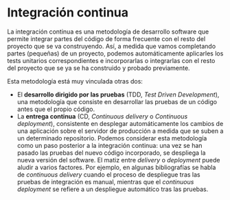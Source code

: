 # Integración continua

La integración continua es una metodología de desarrollo software que permite integrar partes del código de forma frecuente con el resto del proyecto que se va construyendo. Así, a medida que vamos completando partes (pequeñas) de un proyecto, podemos automáticamente aplicarles los tests unitarios correspondientes e incorporarlas o integrarlas con el resto del proyecto que se ya se ha construido y probado previamente.

Esta metodología está muy vinculada otras dos:

* El **desarrollo dirigido por las pruebas** (TDD, *Test Driven Development*), una metodología que consiste en desarrollar las pruebas de un código antes que el propio código.
* La **entrega continua** (CD, *Continuous delivery* o *Continuous deployment*), consistente en desplegar automáticamente los cambios de una aplicación sobre el servidor de producción a medida que se suben a un determinado repositorio. Podemos considerar esta metodología como un paso posterior a la integración continua: una vez se han pasado las pruebas del nuevo código incorporado, se despliega la nueva versión del software. El matiz entre *delivery* o *deployment* puede aludir a varios factores. Por ejemplo, en algunas bibliografías se habla de *continuous delivery* cuando el proceso de despliegue tras las pruebas de integración es manual, mientras que el *continuous deployment* se refiere a un despliegue automático tras las pruebas.



